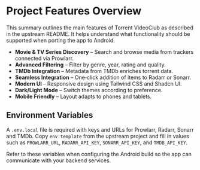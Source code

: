 # Project Features Overview

This summary outlines the main features of Torrent VideoClub as described in the upstream README. It helps understand what functionality should be supported when porting the app to Android.

- **Movie & TV Series Discovery** – Search and browse media from trackers connected via Prowlarr.
- **Advanced Filtering** – Filter by genre, year, rating and quality.
- **TMDb Integration** – Metadata from TMDb enriches torrent data.
- **Seamless Integration** – One‑click addition of items to Radarr or Sonarr.
- **Modern UI** – Responsive design using Tailwind CSS and Shadcn UI.
- **Dark/Light Mode** – Switch themes according to preference.
- **Mobile Friendly** – Layout adapts to phones and tablets.

## Environment Variables

A `.env.local` file is required with keys and URLs for Prowlarr, Radarr, Sonarr and TMDb. Copy `env.template` from the upstream project and fill in values such as `PROWLARR_URL`, `RADARR_API_KEY`, `SONARR_API_KEY`, and `TMDB_API_KEY`.

Refer to these variables when configuring the Android build so the app can communicate with your backend services.
